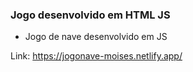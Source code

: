 ### Jogo desenvolvido em HTML JS

* Jogo de nave desenvolvido em JS

Link: https://jogonave-moises.netlify.app/

